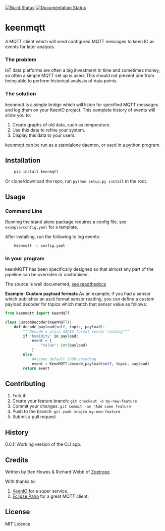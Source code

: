 [![Build Status](https://travis-ci.org/ZoetropeLabs/keenmqtt.svg?branch=master)](https://travis-ci.org/ZoetropeLabs/keenmqtt) [![Documentation Status](https://readthedocs.org/projects/keenmqtt/badge/?version=latest)](https://readthedocs.org/projects/keenmqtt/?badge=latest)

# keenmqtt
A MQTT client which will send configured MQTT messages to keen IO as events for later analysis.

### The problem
IoT data platforms are often a big investment in time and sometimes money, so often a simple MQTT set up is used. This should not prevent one from being able to perform historical analysis of data points.

### The solution
keenmqtt is a simple bridge which will listen for specified MQTT messages and log them on your KeenIO project. This complete history of events will allow you to:

1. Create graphs of old data, such as temperature.
2. Use this data to refine your system.
3. Display this data to your users.

keenmqtt can be run as a standalone daemon, or used in a python program.

## Installation

```bash
	pip install keenmqtt
```

Or clone/download the repo, run `python setup.py install` in the root. 

## Usage

### Command Line
Running the stand alone package requires a config file, see `example/config.yaml` for a template.

After installing, run the following to log events:

```bash
	keenmqtt -c config.yaml
```

### In your program
keenMQTT has been specifically designed so that almost any part of the pipeline can be overriden or customised.

The source is well documented, [see readthedocs](http://keenmqtt.readthedocs.org/en/latest/keenmqtt.html#module-keenmqtt.keenmqtt)

**Example: Custom payload formats**
As an example; if you had a sensor which publishes an ascii format sensor reading, you can define a custom payload decoder for topics which match that sensor value as follows:

```python
from keenmqtt import KeenMQTT

class CustomDecoder(KeenMQTT):
	def decode_payload(self, topic, payload):
		"""Decode a plain ASCII format sensor reading"""
		if 'humidity' in payload:
			event = {
				"value": int(payload)
			}
		else:
			#Assume default JSON encoding
			event = KeenMQTT.decode_payload(self, topic, payload)
		return event
```

## Contributing

1. Fork it!
2. Create your feature branch: `git checkout -b my-new-feature`
3. Commit your changes: `git commit -am 'Add some feature'`
4. Push to the branch: `git push origin my-new-feature`
5. Submit a pull request

## History

0.0.1: Working version of the CLI app.

## Credits

Written by Ben Howes & Richard Webb of [Zoetrope](https://zoetrope.io)

With thanks to:

1. [KeenIO](https://keen.io) for a super service.
2. [Eclipse Paho](https://www.eclipse.org/paho/clients/python/) for a great MQTT client.

## License
MIT Licence